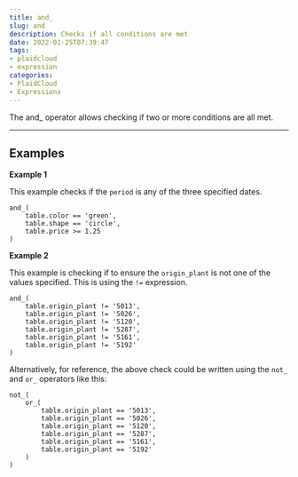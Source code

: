 ```yaml
---
title: and_
slug: and
description: Checks if all conditions are met
date: 2022-01-25T07:39:47
tags:
- plaidcloud
- expression
categories:
- PlaidCloud
- Expressions
---
```



The and_ operator allows checking if two or more conditions are all met.




---

## Examples


**Example 1**


This example checks if the `period` is any of the three specified dates.



```
and_(  
    table.color == 'green',  
    table.shape == 'circle',  
    table.price >= 1.25  
)
```


**Example 2**


This example is checking if to ensure the `origin_plant` is not one of the values specified. This is using the `!=` expression.



```
and_(  
    table.origin_plant != '5013',  
    table.origin_plant != '5026',  
    table.origin_plant != '5120',  
    table.origin_plant != '5287',  
    table.origin_plant != '5161',  
    table.origin_plant != '5192'  
)
```

Alternatively, for reference, the above check could be written using the `not_` and `or_` operators like this:



```
not_(  
    or_(  
        table.origin_plant == '5013',  
        table.origin_plant == '5026',  
        table.origin_plant == '5120',  
        table.origin_plant == '5287',  
        table.origin_plant == '5161',  
        table.origin_plant == '5192'  
    )  
)
```
